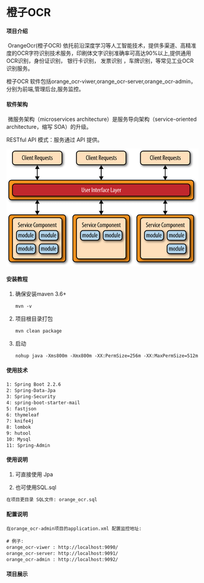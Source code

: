 # 橙子OCR

#### 项目介绍
​        OrangeOcr(橙子OCR) 依托前沿深度学习等人工智能技术，提供多渠道、高精准度的OCR字符识别技术服务，印刷体文字识别准确率可高达90%以上,提供通用OCR识别，身份证识别， 银行卡识别， 发票识别 ，车牌识别，等常见工业OCR识别服务。

橙子OCR 软件包括orange_ocr-viwer,orange_ocr-server,orange_ocr-admin，分别为前端,管理后台,服务监控。

#### 软件架构

​       微服务架构（microservices architecture）是服务导向架构（service-oriented architecture，缩写 SOA）的升级。

 RESTful API 模式：服务通过 API 提供。

<img src="project-image/1.png" style="zoom: 80%;" />


#### 安装教程

1. 确保安装maven 3.6+  

   ```xml
   mvn -v
   ```

2. 项目根目录打包

   ```xml
   mvn clean package
   ```

3. 启动

   ```xml
   nohup java -Xms800m -Xmx800m -XX:PermSize=256m -XX:MaxPermSize=512m -XX:MaxNewSize=512m -jar xxxjar
   ```

#### 使用技术

```
1: Spring Boot 2.2.6
2: Spring-Data-Jpa
3: Spring-Security
4: spring-boot-starter-mail
5: fastjson
6: thymeleaf
7: knife4j
8: lombok
9: hutool
10: Mysql
11: Spring-Admin
```


#### 使用说明

1. 可直接使用 Jpa

3.  也可使用SQL.sql

   ```xml
   在项目更目录 SQL文件: orange_ocr.sql
   ```
   

#### 配置说明

```
在orange_ocr-admin项目的application.xml 配置监控地址:

# 例子:
orange_ocr-viwer : http://localhost:9090/
orange_ocr-server: http://localhost:9091/
orange_ocr-admin : http://localhost:9092/
```

#### 项目展示